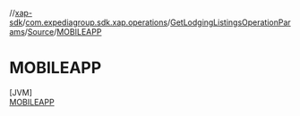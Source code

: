 //[xap-sdk](../../../../../index.md)/[com.expediagroup.sdk.xap.operations](../../../index.md)/[GetLodgingListingsOperationParams](../../index.md)/[Source](../index.md)/[MOBILEAPP](index.md)

# MOBILEAPP

[JVM]\
[MOBILEAPP](index.md)
